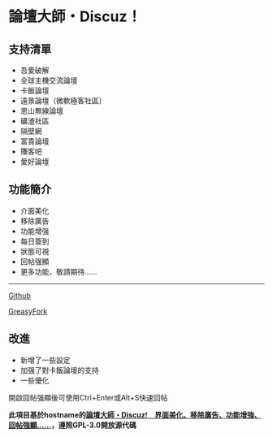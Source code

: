 # 論壇大師・Discuz！
## 支持清單
- 吾愛破解
- 全球主機交流論壇
- 卡飯論壇
- 遠景論壇（微軟極客社區）
- 恩山無線論壇
- 礦渣社區
- 隔壁網
- 富貴論壇
- 賺客吧
- 愛好論壇


## 功能簡介

- 介面美化
- 移除廣告
- 功能增强
- 每日簽到
- 狀態可視
- 回帖强顯
- 更多功能，敬請期待…… 

---

[Github](https://github.com/mxdh/Forum-Master-Discuz-)

[GreasyFork](https://greasyfork.org/zh-CN/scripts/400489-forum-master-discuz)

## 改進
- 新增了一些設定
- 加强了對卡飯論壇的支持
- 一些優化

開啟回帖强顯後可使用Ctrl+Enter或Alt+S快速回帖

**此項目基於hostname的[論壇大師・Discuz!　界面美化、移除廣告、功能增強、回帖強顯……](https://greasyfork.org/zh-CN/scripts/400250-forum-master-discuz)，遵照GPL-3.0開放源代碼**

